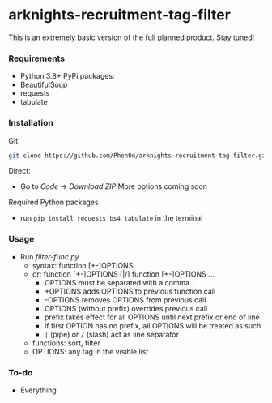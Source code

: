 # arknights-recruitment-tag-filter
This is an extremely basic version of the full planned product. Stay tuned!
### Requirements
- Python 3.8+
PyPi packages:
-  BeautifulSoup
-  requests
-  tabulate

### Installation
Git:
```bash
git clone https://github.com/Phen0n/arknights-recruitment-tag-filter.git --depth 1
```
Direct:
- Go to *Code* -> *Download ZIP*
More options coming soon

Required Python packages
- run `pip install requests bs4 tabulate` in the terminal

### Usage
- Run *filter-func.py*
    - syntax: function [+-]OPTIONS
    - or:  function [+-]OPTIONS [|/] function [+-]OPTIONS ...
        - OPTIONS must be separated with a comma `,`
        - +OPTIONS adds OPTIONS to previous function call
        - -OPTIONS removes OPTIONS from previous call
        - OPTIONS (without prefix) overrides previous call
        - prefix takes effect for all OPTIONS until next prefix or end of line
        - if first OPTION has no prefix, all OPTIONS will be treated as such
        - `|` (pipe) or `/` (slash) act as line separator
    - functions: sort, filter
    - OPTIONS: any tag in the visible list

 ### To-do
 - Everything

